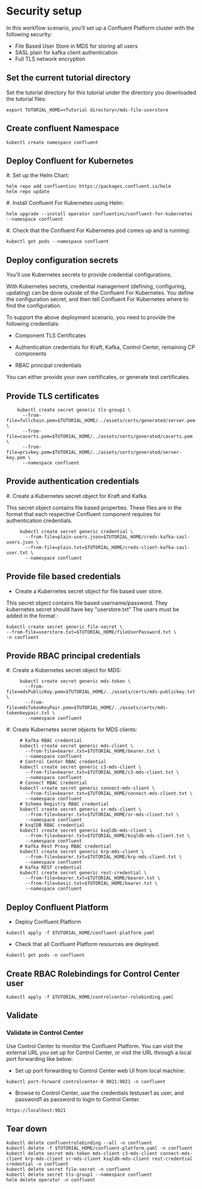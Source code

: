 # Security setup

In this workflow scenario, you'll set up a Confluent Platform cluster with the following security:
- File Based User Store in MDS for storing all users
- SASL plain for kafka client authentication
- Full TLS network encryption

## Set the current tutorial directory

Set the tutorial directory for this tutorial under the directory you downloaded
the tutorial files:

```
export TUTORIAL_HOME=<Tutorial directory>/mds-file-userstore
```

## Create confluent Namespace
```
kubectl create namespace confluent
```

## Deploy Confluent for Kubernetes

#. Set up the Helm Chart:

```
helm repo add confluentinc https://packages.confluent.io/helm
helm repo update
```

#. Install Confluent For Kubernetes using Helm:

```
helm upgrade --install operator confluentinc/confluent-for-kubernetes --namespace confluent
```

#. Check that the Confluent For Kubernetes pod comes up and is running:

```
kubectl get pods --namespace confluent
```

## Deploy configuration secrets

You'll use Kubernetes secrets to provide credential configurations.

With Kubernetes secrets, credential management (defining, configuring, updating)
can be done outside of the Confluent For Kubernetes. You define the configuration
secret, and then tell Confluent For Kubernetes where to find the configuration.

To support the above deployment scenario, you need to provide the following
credentials:

* Component TLS Certificates

* Authentication credentials for Kraft, Kafka, Control Center, remaining CP components

* RBAC principal credentials

You can either provide your own certificates, or generate test certificates.

## Provide TLS certificates

```
    kubectl create secret generic tls-group1 \
      --from-file=fullchain.pem=$TUTORIAL_HOME/../assets/certs/generated/server.pem \
      --from-file=cacerts.pem=$TUTORIAL_HOME/../assets/certs/generated/cacerts.pem \
      --from-file=privkey.pem=$TUTORIAL_HOME/../assets/certs/generated/server-key.pem \
      --namespace confluent
```

## Provide authentication credentials

#. Create a Kubernetes secret object for Kraft and Kafka.

This secret object contains file based properties. These files are in the
format that each respective Confluent component requires for authentication
credentials.
```
     kubectl create secret generic credential \
       --from-file=plain-users.json=$TUTORIAL_HOME/creds-kafka-sasl-users.json \
       --from-file=plain.txt=$TUTORIAL_HOME/creds-client-kafka-sasl-user.txt \
       --namespace confluent
```

## Provide file based credentials

* Create a Kubernetes secret object for file based user store.

This secret object contains file based username/password. They kubernetes secret should have key "userstore.txt"
The users must be added in the format <username>:<password>

```
kubectl create secret generic file-secret \
--from-file=userstore.txt=$TUTORIAL_HOME/fileUserPassword.txt \
-n confluent
```

## Provide RBAC principal credentials

#. Create a Kubernetes secret object for MDS:

```
     kubectl create secret generic mds-token \
       --from-file=mdsPublicKey.pem=$TUTORIAL_HOME/../assets/certs/mds-publickey.txt \
       --from-file=mdsTokenKeyPair.pem=$TUTORIAL_HOME/../assets/certs/mds-tokenkeypair.txt \
       --namespace confluent
```

#. Create Kubernetes secret objects for MDS clients:
```
     # Kafka RBAC credential
     kubectl create secret generic mds-client \
       --from-file=bearer.txt=$TUTORIAL_HOME/bearer.txt \
       --namespace confluent
     # Control Center RBAC credential
     kubectl create secret generic c3-mds-client \
       --from-file=bearer.txt=$TUTORIAL_HOME/c3-mds-client.txt \
       --namespace confluent
     # Connect RBAC credential
     kubectl create secret generic connect-mds-client \
       --from-file=bearer.txt=$TUTORIAL_HOME/connect-mds-client.txt \
       --namespace confluent
     # Schema Registry RBAC credential
     kubectl create secret generic sr-mds-client \
       --from-file=bearer.txt=$TUTORIAL_HOME/sr-mds-client.txt \
       --namespace confluent
     # ksqlDB RBAC credential
     kubectl create secret generic ksqldb-mds-client \
       --from-file=bearer.txt=$TUTORIAL_HOME/ksqldb-mds-client.txt \
       --namespace confluent
     # Kafka Rest Proxy RBAC credential
     kubectl create secret generic krp-mds-client \
       --from-file=bearer.txt=$TUTORIAL_HOME/krp-mds-client.txt \
       --namespace confluent
     # Kafka REST credential
     kubectl create secret generic rest-credential \
       --from-file=bearer.txt=$TUTORIAL_HOME/bearer.txt \
       --from-file=basic.txt=$TUTORIAL_HOME/bearer.txt \
       --namespace confluent
```

## Deploy Confluent Platform

* Deploy Confluent Platform
```
kubectl apply -f $TUTORIAL_HOME/confluent-platform.yaml
```

* Check that all Confluent Platform resources are deployed:

```
kubectl get pods -n confluent
```

## Create RBAC Rolebindings for Control Center user

```
kubectl apply -f $TUTORIAL_HOME/controlcenter-rolebinding.yaml
```

## Validate

### Validate in Control Center

Use Control Center to monitor the Confluent Platform. You can visit the external URL you set up for Control Center, or visit the URL through a local port forwarding like below:

* Set up port forwarding to Control Center web UI from local machine:

```
kubectl port-forward controlcenter-0 9021:9021 -n confluent
```

* Browse to Control Center, use the credentials testuser1 as user, and password1 as password to login to Control Center.
```
https://localhost:9021
```

## Tear down

```
kubectl delete confluentrolebinding --all -n confluent
kubectl delete -f $TUTORIAL_HOME/confluent-platform.yaml -n confluent
kubectl delete secret mds-token mds-client c3-mds-client connect-mds-client krp-mds-client sr-mds-client ksqldb-mds-client rest-credential credential -n confluent
kubectl delete secret file-secret -n confluent
kubectl delete secret tls-group1 --namespace confluent
helm delete operator -n confluent
```

